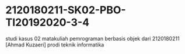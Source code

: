 # 2120180211-SK02-PBO-TI20192020-3-4
studi kasus 02 matakuliah pemrograman berbasis objek dari 2120180211 [Ahmad Kuzaeri] prodi teknik informatika
